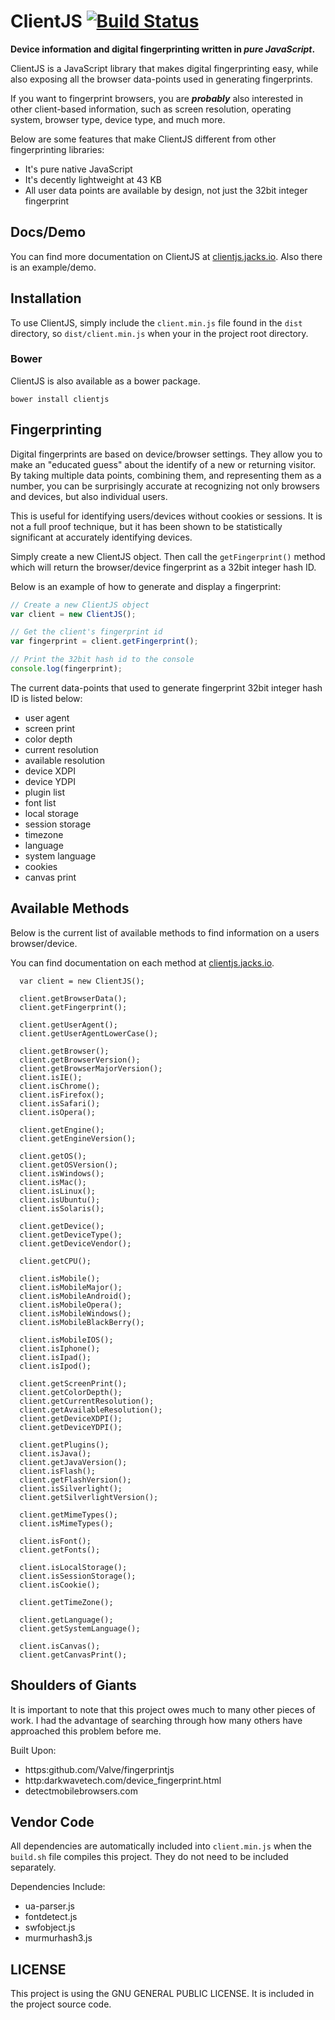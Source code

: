 ClientJS [![Build Status](https://travis-ci.org/jackspirou/clientjs.svg?branch=master)](https://travis-ci.org/jackspirou/clientjs)
==================================================================================================================================

**Device information and digital fingerprinting written in *pure JavaScript*.**

ClientJS is a JavaScript library that makes digital fingerprinting easy, while also exposing all the browser data-points used in generating fingerprints.

If you want to fingerprint browsers, you are ***probably*** also interested in other client-based information, such as screen resolution, operating system, browser type, device type, and much more.

Below are some features that make ClientJS different from other fingerprinting libraries:

-	It's pure native JavaScript
-	It's decently lightweight at 43 KB
-	All user data points are available by design, not just the 32bit integer fingerprint

Docs/Demo
---------

You can find more documentation on ClientJS at [clientjs.jacks.io](http://clientjs.jacks.io/). Also there is an example/demo.

Installation
------------

To use ClientJS, simply include the `client.min.js` file found in the `dist` directory, so `dist/client.min.js` when your in the project root directory.

### Bower

ClientJS is also available as a bower package.

```shell
bower install clientjs
```

Fingerprinting
--------------

Digital fingerprints are based on device/browser settings. They allow you to make an "educated guess" about the identify of a new or returning visitor. By taking multiple data points, combining them, and representing them as a number, you can be surprisingly accurate at recognizing not only browsers and devices, but also individual users.

This is useful for identifying users/devices without cookies or sessions. It is not a full proof technique, but it has been shown to be statistically significant at accurately identifying devices.

Simply create a new ClientJS object. Then call the `getFingerprint()` method which will return the browser/device fingerprint as a 32bit integer hash ID.

Below is an example of how to generate and display a fingerprint:

```javascript
// Create a new ClientJS object
var client = new ClientJS();

// Get the client's fingerprint id
var fingerprint = client.getFingerprint();

// Print the 32bit hash id to the console
console.log(fingerprint);
```

The current data-points that used to generate fingerprint 32bit integer hash ID is listed below:

-	user agent
-	screen print
-	color depth
-	current resolution
-	available resolution
-	device XDPI
-	device YDPI
-	plugin list
-	font list
-	local storage
-	session storage
-	timezone
-	language
-	system language
-	cookies
-	canvas print

Available Methods
-----------------

Below is the current list of available methods to find information on a users browser/device.

You can find documentation on each method at [clientjs.jacks.io](http://clientjs.jacks.io/).

```
  var client = new ClientJS();

  client.getBrowserData();
  client.getFingerprint();

  client.getUserAgent();
  client.getUserAgentLowerCase();

  client.getBrowser();
  client.getBrowserVersion();
  client.getBrowserMajorVersion();
  client.isIE();
  client.isChrome();
  client.isFirefox();
  client.isSafari();
  client.isOpera();

  client.getEngine();
  client.getEngineVersion();

  client.getOS();
  client.getOSVersion();
  client.isWindows();
  client.isMac();
  client.isLinux();
  client.isUbuntu();
  client.isSolaris();

  client.getDevice();
  client.getDeviceType();
  client.getDeviceVendor();

  client.getCPU();

  client.isMobile();
  client.isMobileMajor();
  client.isMobileAndroid();
  client.isMobileOpera();
  client.isMobileWindows();
  client.isMobileBlackBerry();

  client.isMobileIOS();
  client.isIphone();
  client.isIpad();
  client.isIpod();

  client.getScreenPrint();
  client.getColorDepth();
  client.getCurrentResolution();
  client.getAvailableResolution();
  client.getDeviceXDPI();
  client.getDeviceYDPI();

  client.getPlugins();
  client.isJava();
  client.getJavaVersion();
  client.isFlash();
  client.getFlashVersion();
  client.isSilverlight();
  client.getSilverlightVersion();

  client.getMimeTypes();
  client.isMimeTypes();

  client.isFont();
  client.getFonts();

  client.isLocalStorage();
  client.isSessionStorage();
  client.isCookie();

  client.getTimeZone();

  client.getLanguage();
  client.getSystemLanguage();

  client.isCanvas();
  client.getCanvasPrint();
```

Shoulders of Giants
-------------------

It is important to note that this project owes much to many other pieces of work. I had the advantage of searching through how many others have approached this problem before me.

Built Upon:

-	https:github.com/Valve/fingerprintjs
-	http:darkwavetech.com/device_fingerprint.html
-	detectmobilebrowsers.com

Vendor Code
-----------

All dependencies are automatically included into `client.min.js` when the `build.sh` file compiles this project. They do not need to be included separately.

Dependencies Include:

-	ua-parser.js
-	fontdetect.js
-	swfobject.js
-	murmurhash3.js

LICENSE
-------

This project is using the GNU GENERAL PUBLIC LICENSE. It is included in the project source code.
